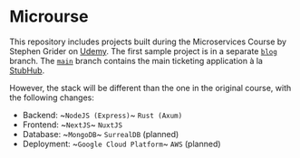 # Microurse

This repository includes projects built during the Microservices Course by Stephen Grider on [Udemy](https://www.udemy.com/course/microservices-with-node-js-and-react/). The first sample project is in a separate [`blog`](https://github.com/Rajil1213/microurse/tree/blog) branch. The [`main`](https://github.com/Rajil1213/microurse/tree/main) branch contains the main ticketing application à la [StubHub](https://www.stubhub.com/).

However, the stack will be different than the one in the original course, with the following changes:

* Backend: ~`NodeJS (Express)`~ `Rust (Axum)`
* Frontend: ~`NextJS`~ `NuxtJS`
* Database: ~`MongoDB`~ `SurrealDB` (planned)
* Deployment: ~`Google Cloud Platform`~ `AWS` (planned)
